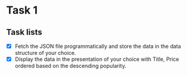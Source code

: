 # Task 1


## Task lists

- [x] Fetch the JSON file programmatically and store the data in the data structure of your choice.
- [x] Display the data in the presentation of your choice with Title, Price ordered based on the descending popularity.
